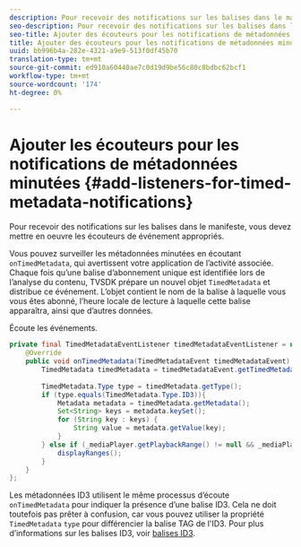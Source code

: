 ```yaml
---
description: Pour recevoir des notifications sur les balises dans le manifeste, vous devez mettre en oeuvre les écouteurs de événement appropriés.
seo-description: Pour recevoir des notifications sur les balises dans le manifeste, vous devez mettre en oeuvre les écouteurs de événement appropriés.
seo-title: Ajouter des écouteurs pour les notifications de métadonnées minutées
title: Ajouter des écouteurs pour les notifications de métadonnées minutées
uuid: bb996b4a-282e-4321-a9e9-513f0df45b70
translation-type: tm+mt
source-git-commit: ed910a60440ae7c0d19d9be56c80c8bdbc62bcf1
workflow-type: tm+mt
source-wordcount: '174'
ht-degree: 0%

---
```



# Ajouter les écouteurs pour les notifications de métadonnées minutées {#add-listeners-for-timed-metadata-notifications}

Pour recevoir des notifications sur les balises dans le manifeste, vous devez mettre en oeuvre les écouteurs de événement appropriés.

Vous pouvez surveiller les métadonnées minutées en écoutant `onTimedMetadata`, qui avertissent votre application de l’activité associée. Chaque fois qu’une balise d’abonnement unique est identifiée lors de l’analyse du contenu, TVSDK prépare un nouvel objet `TimedMetadata` et distribue ce événement. L’objet contient le nom de la balise à laquelle vous vous êtes abonné, l’heure locale de lecture à laquelle cette balise apparaîtra, ainsi que d’autres données.

Écoute les événements.

```java
private final TimedMetadataEventListener timedMetadataEventListener = new TimedMetadataEventListener() { 
    @Override 
    public void onTimedMetadata(TimedMetadataEvent timedMetadataEvent) { 
        TimedMetadata timedMetadata = timedMetadataEvent.getTimedMetadata(); 
 
        TimedMetadata.Type type = timedMetadata.getType(); 
        if (type.equals(TimedMetadata.Type.ID3)){ 
            Metadata metadata = timedMetadata.getMetadata(); 
            Set<String> keys = metadata.keySet(); 
            for (String key : keys) { 
                String value = metadata.getValue(key); 
            } 
        } else if (_mediaPlayer.getPlaybackRange() != null && _mediaPlayer.getPlaybackRange().getDuration() > 0) { 
            displayRanges(); 
        } 
    } 
}; 
```

Les métadonnées ID3 utilisent le même processus d’écoute `onTimedMetadata` pour indiquer la présence d’une balise ID3. Cela ne doit toutefois pas prêter à confusion, car vous pouvez utiliser la propriété `TimedMetadata` `type` pour différencier la balise TAG de l&#39;ID3. Pour plus d’informations sur les balises ID3, voir [balises ID3](../../../../tvsdk-3x-android-prog/android-3x-content-playback-options-android2/android-3x-id3-metadata-retrieve.md).